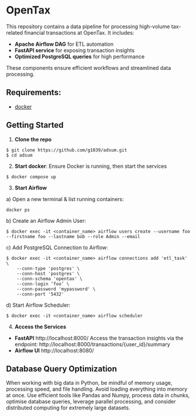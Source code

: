 OpenTax
=======

This repository contains a data pipeline for processing high-volume tax-related financial transactions at OpenTax. It includes:

- **Apache Airflow DAG** for ETL automation  
- **FastAPI service** for exposing transaction insights  
- **Optimized PostgreSQL queries** for high performance  

These components ensure efficient workflows and streamlined data processing.


Requirements:
-------------

- [docker](https://docs.docker.com/desktop/>)

Getting Started
---------------

1.  **Clone the repo**

```
$ git clone https://github.com/g1039/adsum.git
$ cd adsum
```

2.  **Start docker**: Ensure Docker is running, then start the services

```
$ docker compose up
```

3.  **Start Airflow**

a) Open a new terminal & list running containers:
```
docker ps
```

b) Create an Airflow Admin User:
```
$ docker exec -it <container_name> airflow users create --username foo --firstname foo --lastname bob --role Admin --email 
```

c) Add PostgreSQL Connection to Airflow:
```
$ docker exec -it <container_name> airflow connections add 'etl_task' \
    --conn-type 'postgres' \
    --conn-host 'postgres' \
    --conn-schema 'opentax' \
    --conn-login ‘foo’ \
    --conn-password 'mypassword' \
    --conn-port '5432'
```

d) Start Airflow Scheduler:
```
$ docker exec -it <container_name> airflow scheduler
```

4.  **Access the Services**

- **FastAPI** http://localhost:8000/ Access the transaction insights via the endpoint: http://localhost:8000/transactions/{user_id}/summary
- **Airflow UI** http://localhost:8080/


Database Query Optimization
---------------------------

When working with big data in Python, be mindful of memory usage, processing speed, and file handling. Avoid loading everything into memory at once. Use efficient tools like Pandas and Numpy, process data in chunks, optimise database queries, leverage parallel processing, and consider distributed computing for extremely large datasets.
